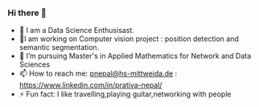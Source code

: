 ### Hi there 👋

- 🔭 I am a Data Science Enthusisast.
- 🎯I am working on Computer vision project : position detection and semantic segmentation.
- 🌱 I’m pursuing Master's in Applied Mathematics for Network and Data Sciences
- 📫 How to reach me: pnepal@hs-mittweida.de
                    : https://www.linkedin.com/in/prativa-nepal/                  
- ⚡ Fun fact: I like travelling,playing guitar,networking with people

